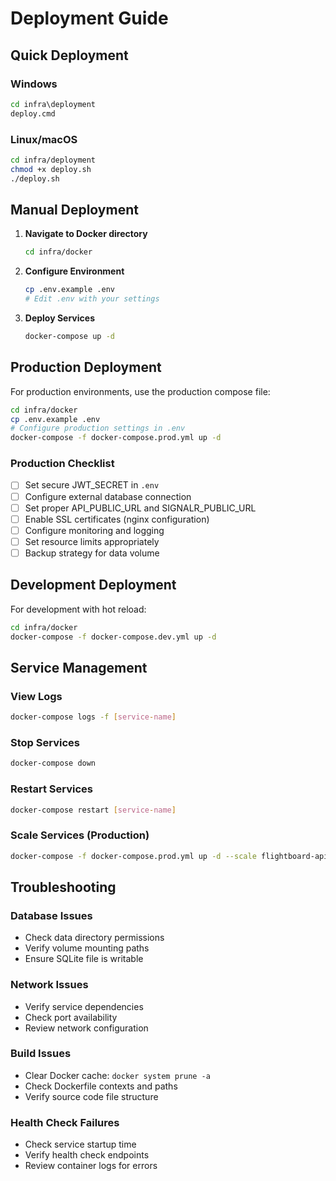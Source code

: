 # Deployment Guide

## Quick Deployment

### Windows
```cmd
cd infra\deployment
deploy.cmd
```

### Linux/macOS
```bash
cd infra/deployment
chmod +x deploy.sh
./deploy.sh
```

## Manual Deployment

1. **Navigate to Docker directory**
   ```bash
   cd infra/docker
   ```

2. **Configure Environment**
   ```bash
   cp .env.example .env
   # Edit .env with your settings
   ```

3. **Deploy Services**
   ```bash
   docker-compose up -d
   ```

## Production Deployment

For production environments, use the production compose file:

```bash
cd infra/docker
cp .env.example .env
# Configure production settings in .env
docker-compose -f docker-compose.prod.yml up -d
```

### Production Checklist

- [ ] Set secure JWT_SECRET in `.env`
- [ ] Configure external database connection
- [ ] Set proper API_PUBLIC_URL and SIGNALR_PUBLIC_URL
- [ ] Enable SSL certificates (nginx configuration)
- [ ] Configure monitoring and logging
- [ ] Set resource limits appropriately
- [ ] Backup strategy for data volume

## Development Deployment

For development with hot reload:

```bash
cd infra/docker
docker-compose -f docker-compose.dev.yml up -d
```

## Service Management

### View Logs
```bash
docker-compose logs -f [service-name]
```

### Stop Services
```bash
docker-compose down
```

### Restart Services
```bash
docker-compose restart [service-name]
```

### Scale Services (Production)
```bash
docker-compose -f docker-compose.prod.yml up -d --scale flightboard-api=2
```

## Troubleshooting

### Database Issues
- Check data directory permissions
- Verify volume mounting paths
- Ensure SQLite file is writable

### Network Issues
- Verify service dependencies
- Check port availability
- Review network configuration

### Build Issues
- Clear Docker cache: `docker system prune -a`
- Check Dockerfile contexts and paths
- Verify source code file structure

### Health Check Failures
- Check service startup time
- Verify health check endpoints
- Review container logs for errors
